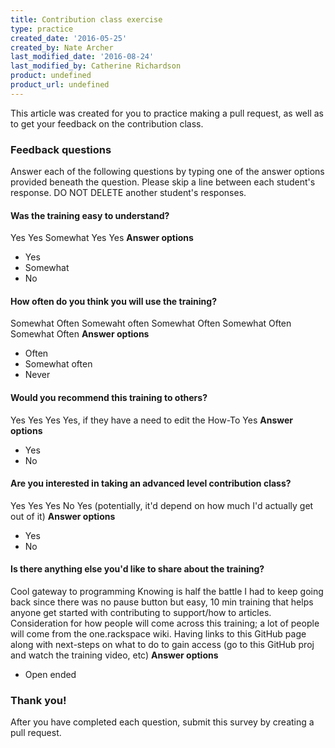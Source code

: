 ```yaml
---
title: Contribution class exercise
type: practice
created_date: '2016-05-25'
created_by: Nate Archer
last_modified_date: '2016-08-24'
last_modified_by: Catherine Richardson
product: undefined
product_url: undefined
---
```


This article was created for you to practice making a pull request, as well as to get your feedback on the contribution class.

### Feedback questions

Answer each of the following questions by typing one of the answer options provided beneath the question. Please skip a line between each student's response. DO NOT DELETE another student's responses.


#### Was the training easy to understand?
Yes
Yes
Somewhat
Yes
Yes
**Answer options**
- Yes 
- Somewhat
- No



#### How often do you think you will use the training?
Somewhat Often
Somewaht often
Somewhat Often
Somewhat Often
Somewhat Often
**Answer options**
- Often
- Somewhat often
- Never

#### Would you recommend this training to others?
Yes
Yes
Yes
Yes, if they have a need to edit the How-To
Yes
**Answer options**
- Yes
- No

#### Are you interested in taking an advanced level contribution class?
Yes
Yes
Yes
No
Yes (potentially, it'd depend on how much I'd actually get out of it)
**Answer options**
- Yes
- No

#### Is there anything else you'd like to share about the training?
Cool gateway to programming
Knowing is half the battle
I had to keep going back since there was no pause button but easy, 10 min training that helps anyone get started with contributing to support/how to articles.
Consideration for how people will come across this training; a lot of people will come from the one.rackspace wiki. Having links to this GitHub page along with next-steps on what to do to gain access (go to this GitHub proj and watch the training video, etc)
**Answer options**
- Open ended


### Thank you!

After you have completed each question, submit this survey by creating a pull request.
